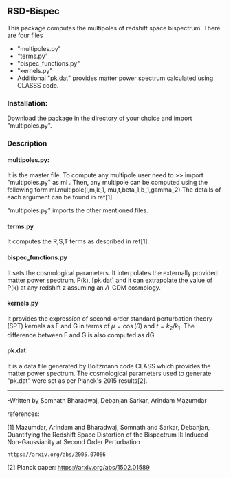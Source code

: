 ## RSD-Bispec

This package computes the multipoles of redshift space bispectrum.
There are four files 

 - "multipoles.py" 
 - "terms.py"
 - "bispec_functions.py"
 - "kernels.py"
 - Additional "pk.dat" provides matter power spectrum calculated using CLASSS code.

### Installation: 
Download the package in the directory of your choice and import "multipoles.py".


### Description

#### multipoles.py:
It is the master file. To compute any multipole user need to
    >> import "multipoles.py" as ml .
Then, any multipole can be computed using the following form
 ml.multipole(l,m,k_1, mu,t,beta_1,b_1,gamma_2)
The details of each argument can be found in ref[1]. 

"multipoles.py" imports the other mentioned files.

#### terms.py 
It computes the R,S,T terms as described in ref[1].

#### bispec_functions.py 
It sets the cosmological parameters. It 
interpolates the externally provided matter power spectrum, P(k), [pk.dat] 
and it can extrapolate the value of P(k) at any redshift z assuming 
an $\Lambda$-CDM cosmology.

#### kernels.py 
It provides the expression of second-order standard 
perturbation theory (SPT) kernels as F and G in terms of 
$\mu = \cos(\theta)$ and $t = k_2/k_1$. The difference between F and G is also computed as dG

#### pk.dat
It is a data file generated by Boltzmann code CLASS which 
provides the matter power spectrum. The cosmological parameters used 
to generate "pk.dat" were set as per Planck's 2015 results[2].


--------------------------
-Written by
Somnath Bharadwaj, Debanjan Sarkar, Arindam Mazumdar

references:

[1] Mazumdar, Arindam and Bharadwaj, Somnath and Sarkar, Debanjan,
    Quantifying the Redshift Space Distortion of the Bispectrum II: 
    Induced Non-Gaussianity at Second Order Perturbation
    
    https://arxiv.org/abs/2005.07066
    
[2] Planck paper: https://arxiv.org/abs/1502.01589
